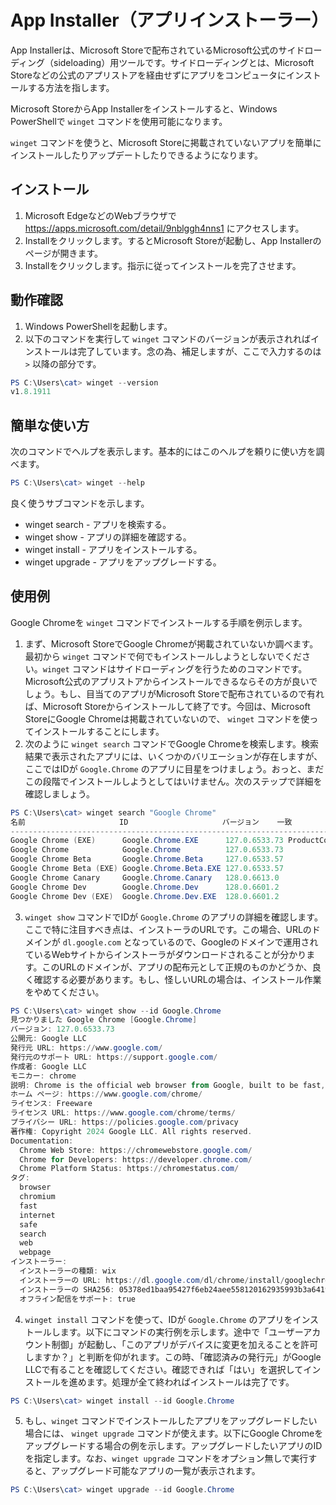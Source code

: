 # App Installer（アプリインストーラー）

App Installerは、Microsoft Storeで配布されているMicrosoft公式のサイドローディング（sideloading）用ツールです。サイドローディングとは、Microsoft Storeなどの公式のアプリストアを経由せずにアプリをコンピュータにインストールする方法を指します。

Microsoft StoreからApp Installerをインストールすると、Windows PowerShellで `winget` コマンドを使用可能になります。

`winget` コマンドを使うと、Microsoft Storeに掲載されていないアプリを簡単にインストールしたりアップデートしたりできるようになります。

## インストール

1. Microsoft EdgeなどのWebブラウザで https://apps.microsoft.com/detail/9nblggh4nns1 にアクセスします。
2. Installをクリックします。するとMicrosoft Storeが起動し、App Installerのページが開きます。
3. Installをクリックします。指示に従ってインストールを完了させます。

## 動作確認

1. Windows PowerShellを起動します。
2. 以下のコマンドを実行して `winget` コマンドのバージョンが表示されればインストールは完了しています。念の為、補足しますが、ここで入力するのは `>` 以降の部分です。

```powershell
PS C:\Users\cat> winget --version
v1.8.1911
```

## 簡単な使い方

次のコマンドでヘルプを表示します。基本的にはこのヘルプを頼りに使い方を調べます。

```powershell
PS C:\Users\cat> winget --help
```

良く使うサブコマンドを示します。

- winget search - アプリを検索する。
- winget show - アプリの詳細を確認する。
- winget install - アプリをインストールする。
- winget upgrade - アプリをアップグレードする。

## 使用例

Google Chromeを `winget` コマンドでインストールする手順を例示します。

1. まず、Microsoft StoreでGoogle Chromeが掲載されていないか調べます。最初から `winget` コマンドで何でもインストールしようとしないでください。`winget` コマンドはサイドローディングを行うためのコマンドです。Microsoft公式のアプリストアからインストールできるならその方が良いでしょう。もし、目当てのアプリがMicrosoft Storeで配布されているので有れば、Microsoft Storeからインストールして終了です。今回は、Microsoft StoreにGoogle Chromeは掲載されていないので、 `winget` コマンドを使ってインストールすることにします。
2. 次のように `winget search` コマンドでGoogle Chromeを検索します。検索結果で表示されたアプリには、いくつかのバリエーションが存在しますが、ここではIDが `Google.Chrome` のアプリに目星をつけましょう。おっと、まだこの段階でインストールしようとしてはいけません。次のステップで詳細を確認しましょう。

```powershell
PS C:\Users\cat> winget search "Google Chrome"
名前                     ID                     バージョン    一致                       ソース
-----------------------------------------------------------------------------------------------
Google Chrome (EXE)      Google.Chrome.EXE      127.0.6533.73 ProductCode: google chrome winget
Google Chrome            Google.Chrome          127.0.6533.73                            winget
Google Chrome Beta       Google.Chrome.Beta     127.0.6533.57                            winget
Google Chrome Beta (EXE) Google.Chrome.Beta.EXE 127.0.6533.57                            winget
Google Chrome Canary     Google.Chrome.Canary   128.0.6613.0                             winget
Google Chrome Dev        Google.Chrome.Dev      128.0.6601.2                             winget
Google Chrome Dev (EXE)  Google.Chrome.Dev.EXE  128.0.6601.2                             winget
```

3. `winget show` コマンドでIDが `Google.Chrome` のアプリの詳細を確認します。ここで特に注目すべき点は、インストーラのURLです。この場合、URLのドメインが `dl.google.com` となっているので、Googleのドメインで運用されているWebサイトからインストーラがダウンロードされることが分かります。このURLのドメインが、アプリの配布元として正規のものかどうか、良く確認する必要があります。もし、怪しいURLの場合は、インストール作業をやめてください。

```powershell
PS C:\Users\cat> winget show --id Google.Chrome
見つかりました Google Chrome [Google.Chrome]
バージョン: 127.0.6533.73
公開元: Google LLC
発行元 URL: https://www.google.com/
発行元のサポート URL: https://support.google.com/
作成者: Google LLC
モニカー: chrome
説明: Chrome is the official web browser from Google, built to be fast, secure, and customizable.
ホーム ページ: https://www.google.com/chrome/
ライセンス: Freeware
ライセンス URL: https://www.google.com/chrome/terms/
プライバシー URL: https://policies.google.com/privacy
著作権: Copyright 2024 Google LLC. All rights reserved.
Documentation:
  Chrome Web Store: https://chromewebstore.google.com/
  Chrome for Developers: https://developer.chrome.com/
  Chrome Platform Status: https://chromestatus.com/
タグ:
  browser
  chromium
  fast
  internet
  safe
  search
  web
  webpage
インストーラー:
  インストーラーの種類: wix
  インストーラーの URL: https://dl.google.com/dl/chrome/install/googlechromestandaloneenterprise_arm64.msi
  インストーラーの SHA256: 05378ed1baa95427f6eb24aee558120162935993b3a64198ec1fd15ef2246b71
  オフライン配信をサポート: true
```

4. `winget install` コマンドを使って、IDが `Google.Chrome` のアプリをインストールします。以下にコマンドの実行例を示します。途中で「ユーザーアカウント制御」が起動し、「このアプリがデバイスに変更を加えることを許可しますか？」と判断を仰がれます。この時、「確認済みの発行元」がGoogle LLCで有ることを確認してください。確認できれば「はい」を選択してインストールを進めます。処理が全て終わればインストールは完了です。

```powershell
PS C:\Users\cat> winget install --id Google.Chrome
```

5. もし、`winget` コマンドでインストールしたアプリをアップグレードしたい場合には、 `winget upgrade` コマンドが使えます。以下にGoogle Chromeをアップグレードする場合の例を示します。アップグレードしたいアプリのIDを指定します。なお、`winget upgrade` コマンドをオプション無しで実行すると、アップグレード可能なアプリの一覧が表示されます。

```powershell
PS C:\Users\cat> winget upgrade --id Google.Chrome
```